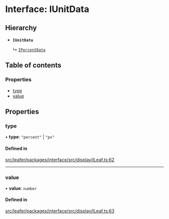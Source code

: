 # Interface: IUnitData

## Hierarchy

- **`IUnitData`**

  ↳ [`IPercentData`](IPercentData.md)

## Table of contents

### Properties

- [type](IUnitData.md#type)
- [value](IUnitData.md#value)

## Properties

### type

• **type**: ``"percent"`` \| ``"px"``

#### Defined in

[src/leafer/packages/interface/src/display/ILeaf.ts:62](https://github.com/leaferjs/leafer/blob/95ff07e0d4def3c18ac6ce3fa51ec0d271dffaae/packages/interface/src/display/ILeaf.ts#L62)

___

### value

• **value**: `number`

#### Defined in

[src/leafer/packages/interface/src/display/ILeaf.ts:63](https://github.com/leaferjs/leafer/blob/95ff07e0d4def3c18ac6ce3fa51ec0d271dffaae/packages/interface/src/display/ILeaf.ts#L63)
